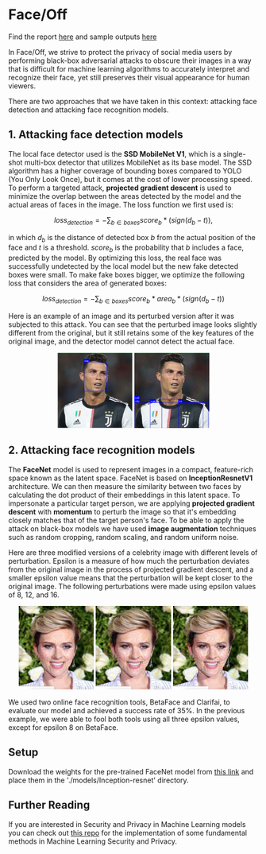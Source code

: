 # Face/Off

Find the report [here](https://github.com/mahdiabdollahpour/mahdiabdollahpour.github.io/blob/master/files/Internship_Report.pdf) and sample outputs [here](https://github.com/mahdiabdollahpour/mahdiabdollahpour.github.io/blob/master/files/Face_Off_Report_compressed.pdf)

In Face/Off, we strive to protect the privacy of social media users by performing black-box adversarial attacks to obscure their images in a way that is difficult for machine learning algorithms to accurately interpret and recognize their face, yet still preserves their visual appearance for human viewers.

There are two approaches that we have taken in this context: attacking face detection and attacking face recognition models.

## 1. Attacking face detection models

The local face detector used is the <b>SSD MobileNet V1</b>, which is a single-shot multi-box detector that utilizes MobileNet as its base model. The SSD algorithm has a higher coverage of bounding boxes compared to YOLO (You Only Look Once), but it comes at the cost of lower processing speed.
To perform a targeted attack, <b>projected gradient descent</b> is used to minimize the overlap between the areas detected by the model and the actual areas of faces in the image. The loss function we first used is:

$$loss_{detection} = -\sum_{b \in boxes} score_b * (sign(d_b-t)),$$

in which $d_b$ is the distance of detected box $b$ from the actual position of the face and $t$ is a threshold. $score_b$ is the probability that $b$ includes a face, predicted by the model. By optimizing this loss, the real face was successfully undetected by the local model but the new fake detected boxes were small. To make fake boxes bigger, we optimize the following loss that considers the area of generated boxes:

$$loss_{detection} = -\sum_{b \in boxes} score_b * area_b * (sign(d_b-t))$$

Here is an example of an image and its perturbed version after it was subjected to this attack. You can see that the perturbed image looks slightly different from the original, but it still retains some of the key features of the original image, and the detector model cannot detect the actual face.
   
<p align="center">
<img src="docs/images/detection/unperturbed_1.png" alt="Original image" width="30%" title="Original image"/>
<img src="docs/images/detection/perturbed_1.png" alt="Image after attack" width="30%" title="Image after attack"/>
</p>

## 2. Attacking face recognition models

The <b>FaceNet</b> model is used to represent images in a compact, feature-rich space known as the latent space. FaceNet is based on <b>InceptionResnetV1</b> architecture. We can then measure the similarity between two faces by calculating the dot product of their embeddings in this latent space. To impersonate a particular target person, we are applying <b>projected gradient descent</b> with <b>momentum</b> to perturb the image so that it's embedding closely matches that of the target person's face. To be able to apply the attack on black-box models we have used <b>image augmentation</b> techniques such as random cropping, random scaling, and random uniform noise.

Here are three modified versions of a celebrity image with different levels of perturbation. Epsilon is a measure of how much the perturbation deviates from the original image in the process of projected gradient descent, and a smaller epsilon value means that the perturbation will be kept closer to the original image. The following perturbations were made using epsilon values of 8, 12, and 16.

<p align="center">
<img src="docs/images/recognition/Scarlett-Johansson-to-Jean_Chretien-Furthest-eps8.jpg" alt="Epsilone 8" width="30%" title="Epsilone 8"/>
<img src="docs/images/recognition/Scarlett-Johansson-to-Jean_Chretien-Furthest-eps12.jpg" alt="Epsilone 12" width="30%" title="Epsilone 12"/>
<img src="docs/images/recognition/Scarlett-Johansson-to-Jean_Chretien-Furthest-eps16.jpg" alt="Epsilone 16" width="30%" title="Epsilone 16"/>
</p>

We used two online face recognition tools, BetaFace and Clarifai, to evaluate our model and achieved a success rate of 35%. In the previous example, we were able to fool both tools using all three epsilon values, except for epsilon 8 on BetaFace.

## Setup

Download the weights for the pre-trained FaceNet model from [this link](https://drive.google.com/file/d/1VahZ8rC43DLkat-AZTW1jx0SFapi2hiG/view?usp=sharing) and place them in the './models/Inception-resnet' directory.


## Further Reading

If you are interested in Security and Privacy in Machine Learning models you can check out [this repo](https://github.com/mahdiabdollahpour/Security-and-Privacy-in-Machine-Learning) for the implementation of some fundamental methods in  Machine Learning Security and Privacy.
